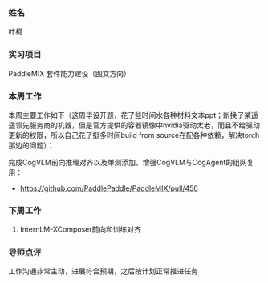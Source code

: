 ### 姓名

叶柯

### 实习项目

PaddleMIX 套件能力建设（图文方向）

### 本周工作

本周主要工作如下（这周毕设开题，花了些时间水各种材料文本ppt；新换了某遥遥领先服务商的机器，但是官方提供的容器镜像中nvidia驱动太老，而且不给驱动更新的权限，所以自己花了挺多时间build from source在配各种依赖，解决torch那边的问题）：

完成CogVLM前向推理对齐以及单测添加，增强CogVLM与CogAgent的组网复用：

+ https://github.com/PaddlePaddle/PaddleMIX/pull/456

### 下周工作

1. InternLM-XComposer前向和训练对齐

### 导师点评
工作沟通非常主动，进展符合预期，之后按计划正常推进任务
